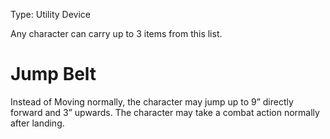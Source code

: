 Type: Utility Device

Any character can carry up to 3 items from this list.
# Jump Belt

Instead of Moving normally, the character may jump up to 9” directly forward and 3” upwards. The character may take a combat action normally after landing.